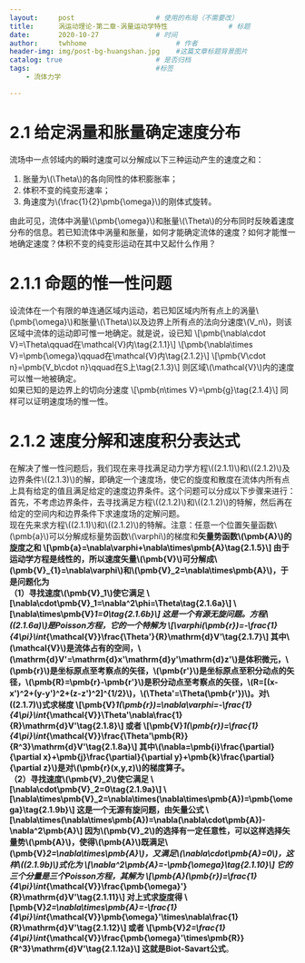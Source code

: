 ```yaml
---
layout:     post                    # 使用的布局（不需要改）
title:      涡运动理论-第二章-涡量运动学特性               # 标题 
date:       2020-10-27              # 时间
author:     twhhome                      # 作者
header-img: img/post-bg-huangshan.jpg    #这篇文章标题背景图片
catalog: true                       # 是否归档
tags:                               #标签
    - 流体力学

---
```


# 2.1 给定涡量和胀量确定速度分布
流场中一点邻域内的瞬时速度可以分解成以下三种运动产生的速度之和：<br>
1. 胀量为\\(\Theta\\)的各向同性的体积膨胀率；
2. 体积不变的纯变形速率；
3. 角速度为\\(\frac{1}{2}\pmb{\omega}\\)的刚体式旋转。

由此可见，流体中涡量\\(\pmb{\omega}\\)和胀量\\(\Theta\\)的分布同时反映着速度分布的信息。若已知流体中涡量和胀量，如何才能确定流体的速度？如何才能惟一地确定速度？体积不变的纯变形运动在其中又起什么作用？

# 2.1.1 命题的惟一性问题
设流体在一个有限的单连通区域内运动，若已知区域内所有点上的涡量\\(\pmb{\omega}\\)和胀量\\(\Theta\\)以及边界上所有点的法向分速度\\(V_n\\)，则该区域中流体的运动即可惟一地确定。就是说，设已知
\\[\pmb{\nabla\cdot V}=\Theta\qquad在\mathcal{V}内\tag{2.1.1}\\]
\\[\pmb{\nabla\times V}=\pmb{\omega}\qquad在\mathcal{V}内\tag{2.1.2}\\]
\\[\pmb{V\cdot n}=\pmb{V_b\cdot n}\qquad在S上\tag{2.1.3}\\]
则区域\\(\mathcal{V}\\)内的速度可以惟一地被确定。<br>
如果已知的是边界上的切向分速度
\\[\pmb{n\times V}=\pmb{g}\tag{2.1.4}\\]
同样可以证明速度场的惟一性。

# 2.1.2 速度分解和速度积分表达式
在解决了惟一性问题后，我们现在来寻找满足动力学方程\\((2.1.1)\\)和\\((2.1.2)\\)及边界条件\\((2.1.3)\\)的解，即确定一个速度场，使它的旋度和散度在流体内所有点上具有给定的值且满足给定的速度边界条件。这个问题可以分成以下步骤来进行：首先，不考虑边界条件，去寻找满足方程\\((2.1.2)\\)和\\((2.1.2)\\)的特解，然后再在给定的空间内和边界条件下求速度场的定解问题。<br>
现在先来求方程\\((2.1.1)\\)和\\((2.1.2)\\)的特解。注意：任意一个位置矢量函数\\(\pmb{a}\\)可以分解成标量势函数\\(\varphi\\)的梯度和**矢量势函数\\(\pmb{A}\\)**的旋度之和
\\[\pmb{a}=\nabla\varphi+\nabla\times\pmb{A}\tag{2.1.5}\\]
由于运动学方程是线性的，所以速度矢量\\(\pmb{V}\\)可分解成\\(\pmb{V}_{1}=\nabla\varphi\\)和\\(\pmb{V}_2=\nabla\times\pmb{A}\\)，于是问题化为<br>
（1）寻找速度\\(\pmb{V}_1\\)使它满足
\\[\nabla\cdot\pmb{V}_1=\nabla^2\phi=\Theta\tag{2.1.6a}\\]
\\[\nabla\times\pmb{V}_1=0\tag{2.1.6b}\\]
这是一个有源无旋问题。方程\\((2.1.6a)\\)是Poisson方程，它的一个特解为
\\[\varphi(\pmb{r})=-\frac{1}{4\pi}\int_{\mathcal{V}}\frac{\Theta'}{R}\mathrm{d}V'\tag{2.1.7}\\]
其中\\(\mathcal{V}\\)是流体占有的空间，\\(\mathrm{d}V'=\mathrm{d}x'\mathrm{d}y'\mathrm{d}z'\\)是体积微元，\\(\pmb{r}\\)是坐标原点至考察点的矢径，\\(\pmb{r'}\\)是坐标原点至积分动点的矢径，\\(\pmb{R}=\pmb{r}-\pmb{r'}\\)是积分动点至考察点的矢径，\\(R=[(x-x')^2+(y-y')^2+(z-z')^2]^{1/2}\\)，\\(\Theta'=\Theta(\pmb{r'})\\)。对\\((2.1.7)\\)式求梯度
\\[\pmb{V}_1(\pmb{r})=\nabla\varphi=-\frac{1}{4\pi}\int_{\mathcal{V}}\Theta'\nabla\frac{1}{R}\mathrm{d}V'\tag{2.1.8}\\]
或者
\\[\pmb{V}_1(\pmb{r})=\frac{1}{4\pi}\int_{\mathcal{V}}\frac{\Theta'\pmb{R}}{R^3}\mathrm{d}V'\tag{2.1.8a}\\]
其中\\(\nabla=\pmb{i}\frac{\partial}{\partial x}+\pmb{j}\frac{\partial}{\partial y}+\pmb{k}\frac{\partial}{\partial z}\\)是对\\(\pmb{r}(x,y,z)\\)的梯度算子。<br>
（2）寻找速度\\(\pmb{V}_2\\)使它满足
\\[\nabla\cdot\pmb{V}_2=0\tag{2.1.9a}\\]
\\[\nabla\times\pmb{V}_2=\nabla\times\(\nabla\times\pmb{A})=\pmb{\omega}\tag{2.1.9b}\\]
这是一个无源有旋问题，由矢量公式
\\[\nabla\times\(\nabla\times\pmb{A})=\nabla(\nabla\cdot\pmb{A})-\nabla^2\pmb{A}\\]
因为\\(\pmb{V}_2\\)的选择有一定任意性，可以这样选择矢量势\\(\pmb{A}\\)，使得\\(\pmb{A}\\)既满足\\(\pmb{V}_2=\nabla\times\pmb{A}\\)，又满足\\(\nabla\cdot\pmb{A}=0\\)，这样\\((2.1.9b)\\)式化为
\\[\nabla^2\pmb{A}=-\pmb{\omega}\tag{2.1.10}\\]
它的三个分量是三个Poisson方程，其解为
\\[\pmb{A}(\pmb{r})=\frac{1}{4\pi}\int_{\mathcal{V}}\frac{\pmb{\omega}'}{R}\mathrm{d}V'\tag{2.1.11}\\]
对上式求旋度得
\\[\pmb{V}_2=\nabla\times\pmb{A}=-\frac{1}{4\pi}\int_{\mathcal{V}}\pmb{\omega}'\times\nabla\frac{1}{R}\mathrm{d}V'\tag{2.1.12}\\]
或者
\\[\pmb{V}_2=\frac{1}{4\pi}\int_{\mathcal{V}}\frac{\pmb{\omega}'\times\pmb{R}}{R^3}\mathrm{d}V'\tag{2.1.12a}\\]
这就是**Biot-Savart公式**。

